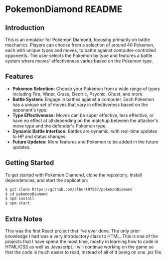 # PokemonDiamond README

## Introduction
This is an emulator for Pokemon Diamond, focusing primarily on battle mechanics. Players can choose from a selection of around 40 Pokemon, each with unique types and moves, to battle against computer-controlled opponents. The user selects the Pokemon by type and features a battle system where moves' effectiveness varies based on the Pokemon type.

## Features
- **Pokemon Selection:** Choose your Pokemon from a wide range of types including Fire, Water, Grass, Electric, Psychic, Ghost, and more.
- **Battle System:** Engage in battles against a computer. Each Pokemon has a unique set of moves that vary in effectiveness based on the opponent's type.
- **Type Effectiveness:** Moves can be super effective, less effective, or have no effect at all depending on the matchup between the attacker's move type and the defender's Pokemon type.
- **Dynamic Battle Interface:** Battles are dynamic, with real-time updates to HP and status changes.
- **Future Updates:** More features and Pokemon to be added in the future updates.

## Getting Started

To get started with Pokemon Diamond, clone the repository, install dependencies, and start the application:

```bash
$ git clone https://github.com/albert97567/pokemonDiamond
$ cd pokemonDiamond
$ npm install
$ npm start

```
## Extra Notes
This was the first React project that I've ever done. The only prior knowledge I had was a very introductory class to HTML. This is one of the projects that I have spend the most time, mostly in learning how to code in HTML/CSS as well as Javascript. I will continue working on the game so that the code is much easier to read, instead of all of it being on one .jss file. 
